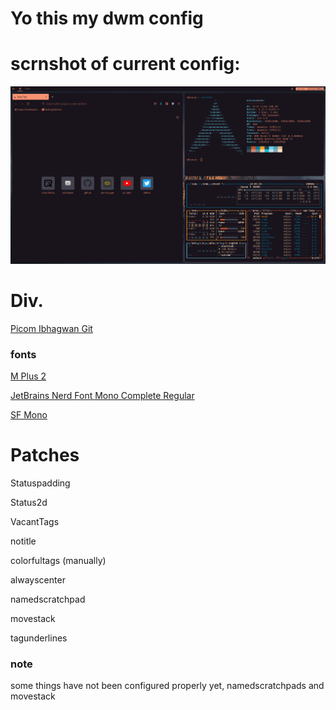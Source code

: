 # Yo this my dwm config 


# scrnshot of current config:
![image](https://github.com/0xSkrra/SoyDwm/blob/master/img/scrn.png?raw=true)

# Div.
[Picom Ibhagwan Git](https://aur.archlinux.org/packages/picom-ibhagwan-git/)

### fonts
[M Plus 2](https://fonts.google.com/specimen/M+PLUS+2)

[JetBrains Nerd Font Mono Complete Regular](https://github.com/ryanoasis/nerd-fonts/blob/master/patched-fonts/JetBrainsMono/Ligatures/Regular/complete/JetBrains%20Mono%20Regular%20Nerd%20Font%20Complete%20Mono.ttf)

[SF Mono](https://developer.apple.com/fonts/)

# Patches
Statuspadding


Status2d


VacantTags


notitle

colorfultags (manually)

alwayscenter


namedscratchpad


movestack


tagunderlines

### note
some things have not been configured properly yet, namedscratchpads and movestack